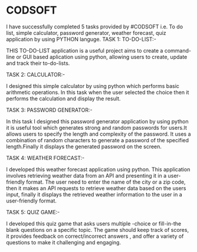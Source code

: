 # CODSOFT
I have successfully completed 5 tasks provided by #CODSOFT i.e. To do list, simple calculator, password generator, weather forecast, quiz application by using PYTHON languge.
TASK 1: TO-DO-LIST:-

THIS TO-DO-LIST application is a useful project aims to create a command-line or GUI based aplication using python, allowing users to create, update and track their to-do-lists.

TASK 2: CALCULATOR:-

I designed this simple calculator by using python which performs basic arithmetic operations. In this task when the user selected the choice then it performs the calculation and display the result.

TASK 3: PASSWORD GENERATOR:-

In this task I designed this password generator application by using python it is useful tool which generates strong and random passwords for users.It allows users to specify the length and complexity of the password.
It uses a combination of random characters to generate a password of the specified length.Finally it displays the generated password on the screen.

TASK 4: WEATHER FORECAST:-

I developed this weather forecast application using python. This application involves retrieving weather data from an API and presenting it in a user-friendly format.
The user need to enter the name of the city or a zip code, then it makes an API requests to retrieve weather data based on the users input, finally it displays the retrieved weather information to the user in a user-friendly format.

TASK 5: QUIZ GAME:-

I developed this quiz game that asks users multiple -choice or fill-in-the blank questions on a specific topic. The game should keep track of scores, it provides feedback on correct/incorrect answers , and offer a variety of questions to make it challenging and engaging.
                          
